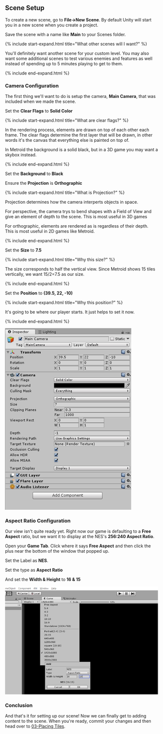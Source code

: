 ## Scene Setup

To create a new scene, go to **File->New Scene**. By default Unity will start you in a new scene when you create a project.

Save the scene with a name like **Main** to your Scenes folder.

{% include start-expand.html title="What other scenes will I want?" %} 
  <p>You'll definitely want another scene for your custom level. You may also want some additional scenes to test various enemies and features as well instead of spending up to 5 minutes playing to get to them.</p>
{% include end-expand.html %}

### Camera Configuration

The first thing we'll want to do is setup the camera, **Main Camera**, that was included when we made the scene.

Set the **Clear Flags** to **Solid Color**

{% include start-expand.html title="What are clear flags?" %} 
  <p>In the rendering process, elements are drawn on top of each other each frame. The clear flags determine the first layer that will be drawn, in other words it's the canvas that everything else is painted on top of.</p>
  <p>In Metroid the background is a solid black, but in a 3D game you may want a skybox instead.</p>
{% include end-expand.html %}

Set the **Background** to **Black**

Ensure the **Projection** is **Orthographic** 

{% include start-expand.html title="What is Projection?" %} 
  <p>Projection determines how the camera interperts objects in space.</p>
  <p>For perspective, the camera trys to bend shapes with a Field of View and give an element of depth to the scene. This is most useful in 3D games</p>
  <p>For orthographic, elements are rendered as is regardless of their depth. This is most useful in 2D games like Metroid.</p>
{% include end-expand.html %}

Set the **Size** to **7.5**

{% include start-expand.html title="Why this size?" %} 
<p>The size corresponds to half the vertical view. Since Metroid shows 15 tiles vertically, we want 15/2=7.5 as our size.</p>
{% include end-expand.html %}

Set the **Position** to **(39.5, 22, -10)**

{% include start-expand.html title="Why this position?" %} 
<p>It's going to be where our player starts. It just helps to set it now.</p>
{% include end-expand.html %}

![Camera](./02/Camera.PNG)

### Aspect Ratio Configuration

Our view isn't quite ready yet. Right now our game is defaulting to a **Free Aspect** ratio, but we want it to display at the NES's **256:240 Aspect Ratio**.

Open your **Game Tab**. Click where it says **Free Aspect** and then click the plus near the bottom of the window that popped up. 

Set the Label as **NES**.

Set the type as **Aspect Ratio**

And set the **Width & Height** to **16 & 15**

![NES](./02/NES.PNG)

### Conclusion

And that's it for setting up our scene! Now we can finally get to adding content to the scene. When you're ready, commit your changes and then head over to [03-Placing Tiles](./03-PlacingTiles).